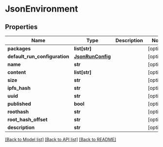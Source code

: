# JsonEnvironment


## Properties
Name | Type | Description | Notes
------------ | ------------- | ------------- | -------------
**packages** | **list[str]** |  | [optional] 
**default_run_configuration** | [**JsonRunConfig**](JsonRunConfig.md) |  | [optional] 
**name** | **str** |  | [optional] 
**content** | **list[str]** |  | [optional] 
**size** | **str** |  | [optional] 
**ipfs_hash** | **str** |  | [optional] 
**uuid** | **str** |  | [optional] 
**published** | **bool** |  | [optional] 
**roothash** | **str** |  | [optional] 
**root_hash_offset** | **str** |  | [optional] 
**description** | **str** |  | [optional] 

[[Back to Model list]](../README.md#documentation-for-models) [[Back to API list]](../README.md#documentation-for-api-endpoints) [[Back to README]](../README.md)


